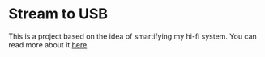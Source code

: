 # Stream to USB

This is a project based on the idea of smartifying my hi-fi system. You can read more about it
[here](https://blog.rgsilva.com/smartifying-my-hi-fi-system/).
